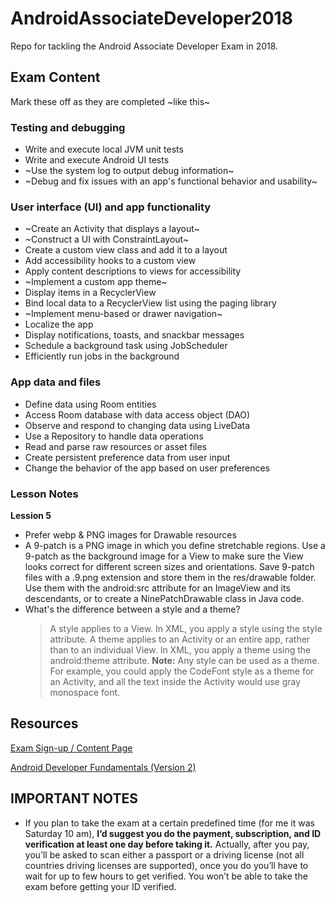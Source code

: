 # AndroidAssociateDeveloper2018

Repo for tackling the Android Associate Developer Exam in 2018.

## Exam Content

Mark these off as they are completed ~like this~

### Testing and debugging
- Write and execute local JVM unit tests
- Write and execute Android UI tests
- ~Use the system log to output debug information~
- ~Debug and fix issues with an app's functional behavior and usability~

### User interface (UI) and app functionality
- ~Create an Activity that displays a layout~
- ~Construct a UI with ConstraintLayout~
- Create a custom view class and add it to a layout
- Add accessibility hooks to a custom view
- Apply content descriptions to views for accessibility
- ~Implement a custom app theme~
- Display items in a RecyclerView
- Bind local data to a RecyclerView list using the paging library
- ~Implement menu-based or drawer navigation~
- Localize the app
- Display notifications, toasts, and snackbar messages
- Schedule a background task using JobScheduler
- Efficiently run jobs in the background

### App data and files
- Define data using Room entities
- Access Room database with data access object (DAO)
- Observe and respond to changing data using LiveData
- Use a Repository to handle data operations
- Read and parse raw resources or asset files
- Create persistent preference data from user input
- Change the behavior of the app based on user preferences

### Lesson Notes

**Lession 5**
- Prefer webp & PNG images for Drawable resources
- A 9-patch is a PNG image in which you define stretchable regions. Use a 9-patch as the background image for a View to make sure the View looks correct for different screen sizes and orientations. Save 9-patch files with a .9.png extension and store them in the res/drawable folder. Use them with the android:src attribute for an ImageView and its descendants, or to create a NinePatchDrawable class in Java code.
- What's the difference between a style and a theme?
   > A style applies to a View. In XML, you apply a style using the style attribute.
   > A theme applies to an Activity or an entire app, rather than to an individual View. In XML, you apply a theme using the android:theme attribute.
   > **Note:** Any style can be used as a theme. For example, you could apply the CodeFont style as a theme for an Activity, and all the text inside the Activity would use gray monospace font.


## Resources

[Exam Sign-up / Content Page](https://developers.google.com/training/certification/associate-android-developer/)

[Android Developer Fundamentals (Version 2)](https://google-developer-training.github.io/android-developer-fundamentals-course-concepts-v2/)

## IMPORTANT NOTES

- If you plan to take the exam at a certain predefined time (for me it was Saturday 10 am), **I’d suggest you do the payment, subscription, and ID verification at least one day before taking it.** Actually, after you pay, you’ll be asked to scan either a passport or a driving license (not all countries driving licenses are supported), once you do you’ll have to wait for up to few hours to get verified. You won’t be able to take the exam before getting your ID verified.


